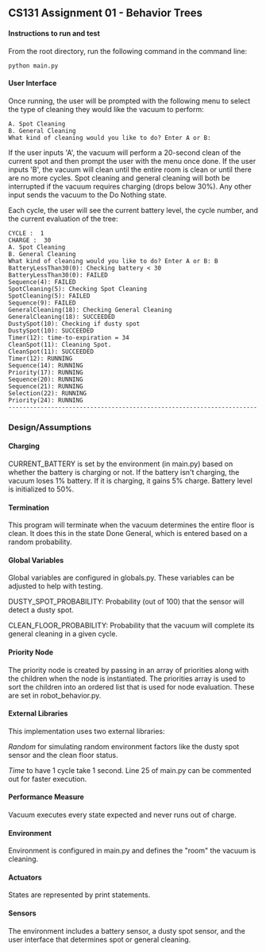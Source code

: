 ## CS131 Assignment 01 - Behavior Trees

#### Instructions to run and test

From the root directory, run the following command in the 
command line:
```
python main.py
```

#### User Interface
Once running, the user will be prompted with the following
menu to select the type of cleaning they would like the 
vacuum to perform:

```
A. Spot Cleaning
B. General Cleaning
What kind of cleaning would you like to do? Enter A or B: 
```
If the user inputs 'A', the vacuum will perform a 20-second
clean of the current spot and then prompt the user with the
menu once done. If the user inputs 'B', the vacuum will 
clean until the entire room is clean or until
there are no more cycles. Spot cleaning and general cleaning
will both be interrupted if the vacuum requires
charging (drops below 30%). Any other input sends the 
vacuum to the Do Nothing state.

Each cycle, the user will see the current battery level,
the cycle number, and the current evaluation of the tree:

```----------------------------------------------------------------------
CYCLE :  1
CHARGE :  30
A. Spot Cleaning
B. General Cleaning
What kind of cleaning would you like to do? Enter A or B: B
BatteryLessThan30(0): Checking battery < 30
BatteryLessThan30(0): FAILED
Sequence(4): FAILED
SpotCleaning(5): Checking Spot Cleaning 
SpotCleaning(5): FAILED
Sequence(9): FAILED
GeneralCleaning(18): Checking General Cleaning 
GeneralCleaning(18): SUCCEEDED
DustySpot(10): Checking if dusty spot
DustySpot(10): SUCCEEDED
Timer(12): time-to-expiration = 34
CleanSpot(11): Cleaning Spot.
CleanSpot(11): SUCCEEDED
Timer(12): RUNNING
Sequence(14): RUNNING
Priority(17): RUNNING
Sequence(20): RUNNING
Sequence(21): RUNNING
Selection(22): RUNNING
Priority(24): RUNNING
----------------------------------------------------------------------
```

### Design/Assumptions

#### Charging
CURRENT_BATTERY is set by the environment (in main.py) 
based on whether the battery is charging or not. If the
battery isn't charging, the vacuum loses 1% battery. If 
it is charging, it gains 5% charge. Battery level is 
initialized to 50%.

#### Termination
This program will terminate when the vacuum determines
the entire floor is clean. It does this in the state
Done General, which is entered based on a
random probability. 

#### Global Variables

Global variables are configured in globals.py. These variables can be 
adjusted to help with testing.

DUSTY_SPOT_PROBABILITY: Probability (out of 100) that
the sensor will detect a dusty spot. 

CLEAN_FLOOR_PROBABILITY: Probability that the vacuum
will complete its general cleaning in a given cycle.


#### Priority Node
The priority node is created by passing in an array
of priorities along with the children when the node
is instantiated. The priorities array is used to 
sort the children into an ordered list that is used
for node evaluation. These are set in robot_behavior.py.

#### External Libraries
This implementation uses two external libraries:

<i>Random</i> for simulating random environment factors like the dusty
spot sensor and the clean floor status. 

<i>Time</i> to have 1 cycle take 1 second. Line 25 of main.py can be 
commented out for faster execution.

#### Performance Measure
Vacuum executes every state expected and never runs out of charge.

#### Environment
Environment is configured in main.py and defines the "room" the vacuum is cleaning.

#### Actuators
States are represented by print statements.

#### Sensors
The environment includes a battery sensor, a dusty spot sensor, and the user interface that
determines spot or general cleaning.
